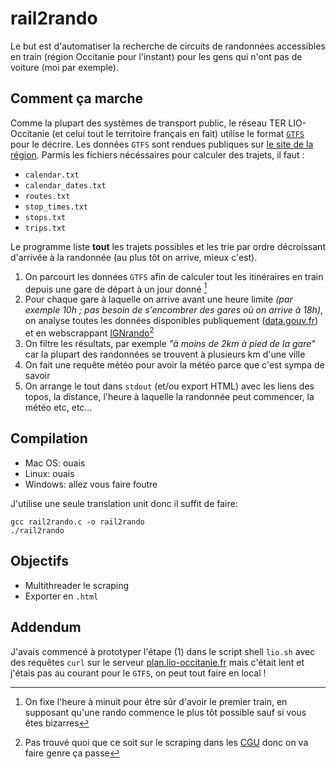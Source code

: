 # rail2rando
Le but est d'automatiser la recherche de circuits de randonnées accessibles en train (région Occitanie pour l'instant) pour les gens qui n'ont pas de voiture (moi par exemple).

## Comment ça marche
Comme la plupart des systèmes de transport public, le réseau TER LIO-Occitanie (et celui tout le territoire français en fait) utilise le format [`GTFS`](https://gtfs.org/fr/) pour le décrire. Les données `GTFS` sont rendues publiques sur [le site de la région](https://data.laregion.fr/explore/dataset/reseau-lio/table/). Parmis les fichiers nécéssaires pour calculer des trajets, il faut :
- `calendar.txt`
- `calendar_dates.txt`
- `routes.txt`
- `stop_times.txt`
- `stops.txt`
- `trips.txt`

Le programme liste **tout** les trajets possibles et les trie par ordre décroissant d'arrivée à la randonnée (au plus tôt on arrive, mieux c'est).
1. On parcourt les données `GTFS` afin de calculer tout les itinéraires en train depuis une gare de départ à un jour donné [^1]
2. Pour chaque gare à laquelle on arrive avant une heure limite *(par exemple 10h ; pas besoin de s'encombrer des gares où on arrive à 18h)*, on analyse toutes les données disponibles publiquement ([data.gouv.fr](https://www.data.gouv.fr/fr/datasets/?q=randonn%C3%A9e)) et en webscrappant [IGNrando](https://ignrando.fr/)[^2]
3. On filtre les résultats, par exemple *"à moins de 2km à pied de la gare"* car la plupart des randonnées se trouvent à plusieurs km d'une ville
4. On fait une requête météo pour avoir la météo parce que c'est sympa de savoir
5. On arrange le tout dans `stdout` (et/ou export HTML) avec les liens des topos, la distance, l'heure à laquelle la randonnée peut commencer, la météo etc, etc...

[^1]: On fixe l'heure à minuit pour être sûr d'avoir le premier train, en supposant qu'une rando commence le plus tôt possible sauf si vous êtes bizarres
[^2]: Pas trouvé quoi que ce soit sur le scraping dans les [CGU](https://ignrando.fr/fr/cgu) donc on va faire genre ça passe

## Compilation
- Mac OS: ouais
- Linux: ouais
- Windows: allez vous faire foutre

J'utilise une seule translation unit donc il suffit de faire:
```
gcc rail2rando.c -o rail2rando
./rail2rando
```

## Objectifs
- Multithreader le scraping
- Exporter en `.html`

## Addendum
J'avais commencé à prototyper l'étape (1) dans le script shell `lio.sh` avec des requêtes `curl` sur le serveur [plan.lio-occitanie.fr](www.plan.lio-occitanie.fr) mais c'était lent et j'étais pas au courant pour le `GTFS`, on peut tout faire en local !

